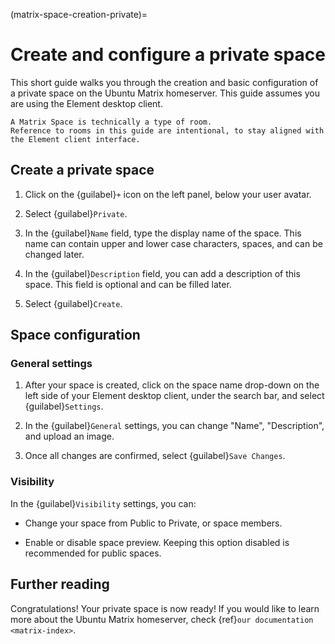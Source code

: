 (matrix-space-creation-private)=
# Create and configure a private space


This short guide walks you through the creation and basic configuration of a private space on the Ubuntu Matrix homeserver.
This guide assumes you are using the Element desktop client.

```{note}
A Matrix Space is technically a type of room.
Reference to rooms in this guide are intentional, to stay aligned with the Element client interface.
```


## Create a private space

1. Click on the {guilabel}`+` icon on the left panel, below your user avatar.

1. Select {guilabel}`Private`.

1. In the {guilabel}`Name` field, type the display name of the space.
   This name can contain upper and lower case characters, spaces, and can be changed later.

1. In the {guilabel}`Description` field, you can add a description of this space.
   This field is optional and can be filled later.

1. Select {guilabel}`Create`.


## Space configuration

### General settings

1. After your space is created, click on the space name drop-down on the left side of your Element desktop client, under the search bar, and select {guilabel}`Settings`.

1. In the {guilabel}`General` settings, you can change "Name", "Description", and upload an image.

1. Once all changes are confirmed, select {guilabel}`Save Changes`.


### Visibility

In the {guilabel}`Visibility` settings, you can:

* Change your space from Public to Private, or space members.

* Enable or disable space preview.
  Keeping this option disabled is recommended for public spaces.


## Further reading

Congratulations! Your private space is now ready!
If you would like to learn more about the Ubuntu Matrix homeserver, check {ref}`our documentation <matrix-index>`.
